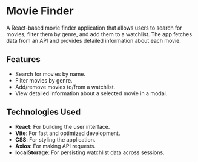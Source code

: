 # Movie Finder

A React-based movie finder application that allows users to search for movies, filter them by genre, and add them to a watchlist. The app fetches data from an API and provides detailed information about each movie.

## Features

- Search for movies by name.
- Filter movies by genre.
- Add/remove movies to/from a watchlist.
- View detailed information about a selected movie in a modal.

## Technologies Used

- **React**: For building the user interface.
- **Vite**: For fast and optimized development.
- **CSS**: For styling the application.
- **Axios**: For making API requests.
- **localStorage**: For persisting watchlist data across sessions.
